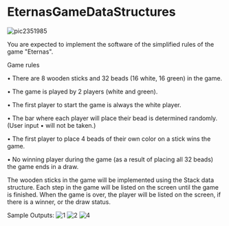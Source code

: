 # EternasGameDataStructures

![pic2351985](https://user-images.githubusercontent.com/55615575/116242004-2988bb80-a76e-11eb-854c-57109545a0aa.jpg)

You are expected to implement the software of the simplified rules of the game "Eternas".

Game rules

•	There are 8 wooden sticks and 32 beads (16 white, 16 green) in the game.

•	The game is played by 2 players (white and green).

•	The first player to start the game is always the white player.

•	The bar where each player will place their bead is determined randomly. (User input
•	will not be taken.)

•	The first player to place 4 beads of their own color on a stick wins the game.

•	No winning player during the game (as a result of placing all 32 beads)
the game ends in a draw.


The wooden sticks in the game will be implemented using the Stack data structure. Each step in the game will be listed on the screen until the game is finished.
When the game is over, the player will be listed on the screen, if there is a winner, or the draw status.

Sample Outputs:
![1](https://user-images.githubusercontent.com/55615575/116242052-360d1400-a76e-11eb-97d6-b547886ac8f1.PNG)
![2](https://user-images.githubusercontent.com/55615575/116242090-3e654f00-a76e-11eb-927e-a977396f2f9b.PNG)
![4](https://user-images.githubusercontent.com/55615575/116242103-432a0300-a76e-11eb-9d8f-1fecb066b409.PNG)
